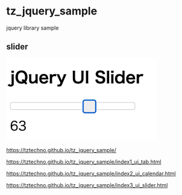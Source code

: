# tz_jquery_sample
jquery library sample

## slider

<img src='slider.png' width='400'>

https://tztechno.github.io/tz_jquery_sample/

https://tztechno.github.io/tz_jquery_sample/index1_ui_tab.html

https://tztechno.github.io/tz_jquery_sample/index2_ui_calendar.html

https://tztechno.github.io/tz_jquery_sample/index3_ui_slider.html
